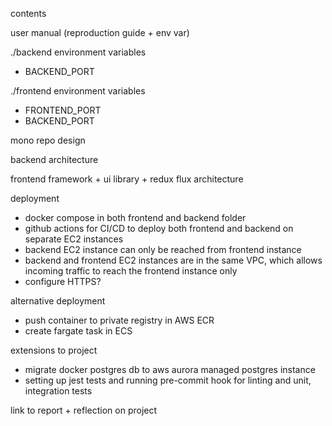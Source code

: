 contents

user manual (reproduction guide + env var)

./backend environment variables
- BACKEND_PORT

./frontend environment variables
- FRONTEND_PORT
- BACKEND_PORT

mono repo design

backend architecture

frontend framework + ui library + redux flux architecture

deployment
- docker compose in both frontend and backend folder
- github actions for CI/CD to deploy both frontend and backend on separate EC2 instances
- backend EC2 instance can only be reached from frontend instance
- backend and frontend EC2 instances are in the same VPC, which allows incoming traffic to reach the frontend instance only
- configure HTTPS?

alternative deployment
- push container to private registry in AWS ECR
- create fargate task in ECS

extensions to project
- migrate docker postgres db to aws aurora managed postgres instance
- setting up jest tests and running pre-commit hook for linting and unit, integration tests

link to report + reflection on project
